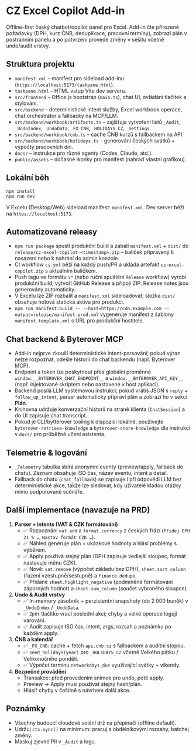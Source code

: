 # CZ Excel Copilot Add-in

Offline-first český chatbot/copilot panel pro Excel. Add-in čte přirozené požadavky (DPH, kurz ČNB, deduplikace, pracovní termíny), zobrazí plán v postranním panelu a po potvrzení provede změny v sešitu včetně undo/audit vrstvy.

## Struktura projektu

- `manifest.xml` – manifest pro sideload add-inu (`https://localhost:5173/taskpane.html`).
- `taskpane.html` – HTML vstup Vite dev serveru.
- `src/frontend` – Office.js bootstrap (`main.ts`), chat UI, ovládání tlačítek a stylování.
- `src/backend` – deterministické intent služby, Excel workbook operace, chat orchestrátor a fallbacky na MCP/LLM.
- `src/backend/workbook/artifacts.ts` – zajišťuje vytvoření listů `_Audit`, `_UndoIndex`, `_UndoData`, `_FX_CNB`, `_HOLIDAYS_CZ`, `_Settings`.
- `src/backend/workbook/cnb.ts` – cache ČNB kurzů s fallbackem na API.
- `src/backend/workbook/holidays.ts` – generování českých svátků + výpočty pracovních dní.
- `docs/` – instrukce pro různé agenty (Codex, Claude, atd.).
- `public/assets` – dočasné ikonky pro manifest (nahraď vlastní grafikou).

## Lokální běh

```
npm install
npm run dev
```

V Excelu (Desktop/Web) sideload manifest: `manifest.xml`. Dev server běží na `https://localhost:5173`.

## Automatizované releasy

- `npm run package` spustí produkční build a zabalí `manifest.xml` + `dist/` do `release/cz-excel-copilot-<timestamp>.zip` – balíček připravený k nasazení nebo k nahrání do admin konzole.
- CI workflow `ci.yml` běží na každý push/PR a ukládá artefakt `cz-excel-copilot.zip` s aktuálním balíčkem.
- Push tagu ve formátu `v*` (nebo ruční spuštění `Release` workflow) vyrobí produkční build, vytvoří GitHub Release a připojí ZIP. Release notes jsou generovány automaticky.
- V Excelu lze ZIP rozbalit a `manifest.xml` sideloadovat; složka `dist/` obsahuje hotová statická aktiva pro produkci.
- `npm run manifest:build -- --host=https://cdn.example.com --output=release/manifest-prod.xml` vygeneruje manifest z šablony `manifest.template.xml` s URL pro produkční hostitele.

## Chat backend & Byterover MCP

- Add-in nejprve zkouší deterministické intent-parsování; pokud výraz nelze rozpoznat, odešle historii do chat backendu (např. Byterover MCP).
- Endpoint a token lze poskytnout přes globální proměnné `window.__BYTEROVER_CHAT_ENDPOINT__` a `window.__BYTEROVER_API_KEY__` (např. injektované skriptem nebo nastavené v host aplikaci).
- Backend posílá LLM systémovou instrukci; pokud vrátíš JSON s `reply` + `follow_up_intent`, parser automaticky připraví plán a zobrazí ho v sekci **Plán**.
- Knihovna udržuje konverzační historii na straně klienta (`ChatSession`) a do UI zapisuje chat transcript.
- Pokud je CLI/bytterover tooling k dispozici lokálně, používejte `byterover-retrieve-knowledge` a `byterover-store-knowledge` dle instrukcí v `docs/` pro průběžné učení asistenta.

## Telemetrie & logování

- `_Telemetry` tabulka sbírá anonymní eventy (preview/apply, fallback do chatu). Záznam obsahuje ISO čas, název eventu, intent a detail.
- Fallback do chatu (`chat_fallback`) se zapisuje i při odpovědi LLM bez deterministické akce, takže lze sledovat, kdy uživatelé kladou otázky mimo podporované scénáře.

## Další implementace (navazuje na PRD)

1. **Parser + intents (VAT & CZK formátování)**
   - ✅ Rozpoznání `vat.add` a `format.currency` z českých frází (`Přidej DPH 21 % …`, `Nastav formát CZK …`).
   - ✅ Náhled generuje plán + ukázkové hodnoty a hlásí problémy s výběrem.
   - ✅ Apply používá stejný plán (DPH zapisuje vedlejší sloupec, formát nastavuje měnu CZK).
   - ✅ Nově: `vat.remove` (výpočet základu bez DPH), `sheet.sort_column` (řazení vzestupně/sestupně) a `finance.dedupe`.
   - ✅ Přidané `sheet.highlight_negative` (podmíněné formátování záporných hodnot) a `sheet.sum_column` (součet vybraného sloupce).
2. **Undo & Audit vrstvy**
   - ✅ In-memory zásobník + perzistentní snapshoty (do 2 000 buněk) v `_UndoIndex` / `_UndoData`.
   - ✅ `Zpět` tlačítko vrací poslední akci; chyby a velké operace logují varování.
   - ✅ Audit zapisuje ISO čas, intent, args, rozsah a poznámku po každém apply.
3. **ČNB a kalendář**
   - ✅ `_FX_CNB`: cache + fetch `api.cnb.cz` s fallbackem a auditní stopou.
   - ✅ `seed_holidays(year)` pro `_HOLIDAYS_CZ` včetně Velkého pátku / Velikonočního pondělí.
   - ✅ Výpočet termínu `networkdays_due` využívající svátky + víkendy.
4. **Bezpečné provádění**
   - Transakce: před provedením snímek pro undo, poté apply.
   - Preview → Apply musí používat stejný hash/plán.
   - Hlásiť chyby v češtině s návrhem další akce.

## Poznámky

- Všechny budoucí cloudové volání drž na přepínači (offline default).
- Udržuj `ctx.sync()` na minimum: pracuj s obdélníkovými rozsahy, batchej změny.
- Maskuj zjevné PII v `_Audit` a logu.
